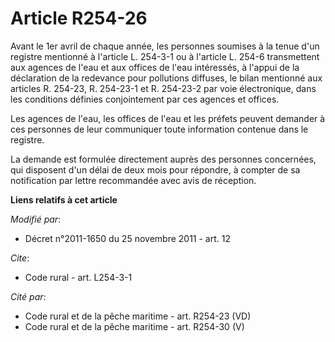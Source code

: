 # Article R254-26

Avant le 1er avril de chaque année, les personnes soumises à la tenue d'un registre mentionné à l'article L. 254-3-1 ou à
l'article L. 254-6 transmettent aux agences de l'eau et aux offices de l'eau intéressés, à l'appui de la déclaration de la
redevance pour pollutions diffuses, le bilan mentionné aux articles R. 254-23, R. 254-23-1 et R. 254-23-2 par voie
électronique, dans les conditions définies conjointement par ces agences et offices. 

Les agences de l'eau, les offices de l'eau et les préfets peuvent demander à ces personnes de leur communiquer toute
information contenue dans le registre. 

La demande est formulée directement auprès des personnes concernées, qui disposent d'un délai de deux mois pour répondre, à
compter de sa notification par lettre recommandée avec avis de réception.

**Liens relatifs à cet article**

_Modifié par_:

  - Décret n°2011-1650 du 25 novembre 2011 - art. 12

_Cite_:

  - Code rural - art. L254-3-1

_Cité par_:

  - Code rural et de la pêche maritime - art. R254-23 (VD)
  - Code rural et de la pêche maritime - art. R254-30 (V)
